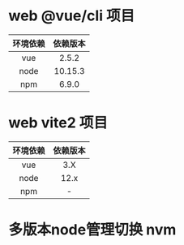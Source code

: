 # web @vue/cli 项目
| 环境依赖 | 依赖版本 |
|:----:|:----:|
| vue | 2.5.2 |
| node | 10.15.3 |
| npm | 6.9.0 |
# web vite2 项目
| 环境依赖 | 依赖版本 |
|:----:|:----:|
| vue | 3.X |
| node | 12.x |
| npm | - |
# 多版本node管理切换 nvm